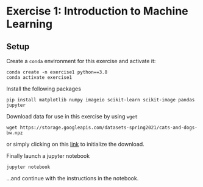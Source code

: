 # Exercise 1: Introduction to Machine Learning

## Setup

Create a `conda` environment for this exercise and activate it:

```
conda create -n exercise1 python==3.8
conda activate exercise1
```

Install the following packages

```
pip install matplotlib numpy imageio scikit-learn scikit-image pandas jupyter
```

Download data for use in this exercise by using `wget`
```
wget https://storage.googleapis.com/datasets-spring2021/cats-and-dogs-bw.npz
```
or simply clicking on this [link](https://storage.googleapis.com/datasets-spring2021/cats-and-dogs-bw.npz) to initialize the download.

Finally launch a jupyter notebook

```
jupyter notebook
```

...and continue with the instructions in the notebook.
